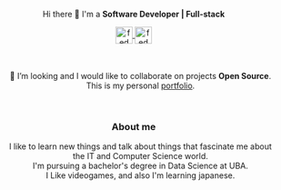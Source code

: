 <!--
<p align="center" width="300">
   <img align="center" width="180" src="" />  
   <h3 align="center">FedMG</h3>
</p>
-->


<p align="center">
  Hi there 👋 I'm a <strong>Software Developer | Full-stack</strong>
</p>


<div align="center">  
   <a href="https://www.linkedin.com/in/federico-gonzalia/" target="_blank">
    <img align="center" src="https://cdn.jsdelivr.net/npm/simple-icons@3.0.1/icons/linkedin.svg" alt="fedmg linkedin" height="30px" width="30px" />
  </a>
   <a href="https://www.twitter.com/_FedMG" target="_blank">
    <img align="center" src="https://cdn.jsdelivr.net/npm/simple-icons@3.0.1/icons/twitter.svg" alt="fedmg twitter" height="30px" width="30px" />
  </a>
</div>

<br />
<br />


<ul align="center" type="none">
  <li>
   🌱 I’m looking and I would like to collaborate on projects <strong>Open Source</strong>.
  </li>
  <li>
    This is my personal <a href="https://saydeploy.vercel.app/" target="_blank">portfolio</a>.
  </li>
</ul>

<br />

<div align="center">
  <h3>About me</h3>
   <ul align="center" type="none">
     <li>
       I like to learn new things and talk about things that fascinate me about the IT and Computer Science world.
     </li>
     <li>
        I'm pursuing a bachelor's degree in Data Science at UBA.
     </li>
     <li>
       I Like videogames, and also I'm learning japanese.
     </li>
   <ul>
</div>


